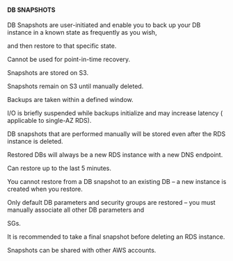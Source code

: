 #### DB SNAPSHOTS

DB Snapshots are user-initiated and enable you to back up your DB instance in a
known state as frequently as you wish,

and then restore to that specific state.

Cannot be used for point-in-time recovery.

Snapshots are stored on S3.

Snapshots remain on S3 until manually deleted.

Backups are taken within a defined window.

I/O is briefly suspended while backups initialize and may increase latency (
applicable to single-AZ RDS).

DB snapshots that are performed manually will be stored even after the RDS
instance is deleted.

Restored DBs will always be a new RDS instance with a new DNS endpoint.

Can restore up to the last 5 minutes.

You cannot restore from a DB snapshot to an existing DB – a new instance is
created when you restore.

Only default DB parameters and security groups are restored – you must manually
associate all other DB parameters and

SGs.

It is recommended to take a final snapshot before deleting an RDS instance.

Snapshots can be shared with other AWS accounts.

